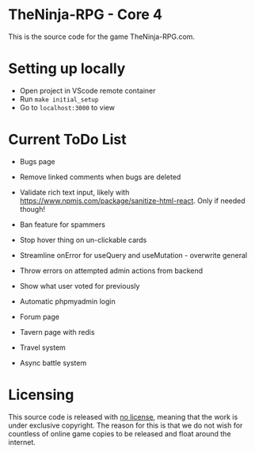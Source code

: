 # TheNinja-RPG - Core 4

This is the source code for the game TheNinja-RPG.com.

# Setting up locally

- Open project in VScode remote container
- Run `make initial_setup`
- Go to `localhost:3000` to view

# Current ToDo List

- Bugs page
- Remove linked comments when bugs are deleted
- Validate rich text input, likely with https://www.npmjs.com/package/sanitize-html-react. Only if needed though!
- Ban feature for spammers
- Stop hover thing on un-clickable cards
- Streamline onError for useQuery and useMutation - overwrite general
- Throw errors on attempted admin actions from backend
- Show what user voted for previously

- Automatic phpmyadmin login

- Forum page
- Tavern page with redis

- Travel system
- Async battle system

# Licensing

This source code is released with [no license](https://choosealicense.com/no-permission/), meaning that the work is under exclusive copyright. The reason for this is that we do not wish for countless of online game copies to be released and float around the internet.
